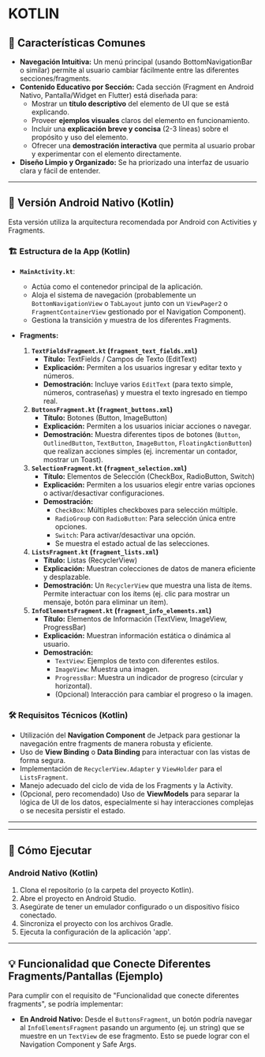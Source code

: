 # KOTLIN
## 🌟 Características Comunes

*   **Navegación Intuitiva:** Un menú principal (usando BottomNavigationBar o similar) permite al usuario cambiar fácilmente entre las diferentes secciones/fragments.
*   **Contenido Educativo por Sección:** Cada sección (Fragment en Android Nativo, Pantalla/Widget en Flutter) está diseñada para:
    *   Mostrar un **título descriptivo** del elemento de UI que se está explicando.
    *   Proveer **ejemplos visuales** claros del elemento en funcionamiento.
    *   Incluir una **explicación breve y concisa** (2-3 líneas) sobre el propósito y uso del elemento.
    *   Ofrecer una **demostración interactiva** que permita al usuario probar y experimentar con el elemento directamente.
*   **Diseño Limpio y Organizado:** Se ha priorizado una interfaz de usuario clara y fácil de entender.

---

## 📱 Versión Android Nativo (Kotlin)

Esta versión utiliza la arquitectura recomendada por Android con Activities y Fragments.

### 🏗️ Estructura de la App (Kotlin)

*   **`MainActivity.kt`**:
    *   Actúa como el contenedor principal de la aplicación.
    *   Aloja el sistema de navegación (probablemente un `BottomNavigationView` o `TabLayout` junto con un `ViewPager2` o `FragmentContainerView` gestionado por el Navigation Component).
    *   Gestiona la transición y muestra de los diferentes Fragments.

*   **Fragments:**
    1.  **`TextFieldsFragment.kt` (`fragment_text_fields.xml`)**
        *   **Título:** TextFields / Campos de Texto (EditText)
        *   **Explicación:** Permiten a los usuarios ingresar y editar texto y números.
        *   **Demostración:** Incluye varios `EditText` (para texto simple, números, contraseñas) y muestra el texto ingresado en tiempo real.
    2.  **`ButtonsFragment.kt` (`fragment_buttons.xml`)**
        *   **Título:** Botones (Button, ImageButton)
        *   **Explicación:** Permiten a los usuarios iniciar acciones o navegar.
        *   **Demostración:** Muestra diferentes tipos de botones (`Button`, `OutlinedButton`, `TextButton`, `ImageButton`, `FloatingActionButton`) que realizan acciones simples (ej. incrementar un contador, mostrar un Toast).
    3.  **`SelectionFragment.kt` (`fragment_selection.xml`)**
        *   **Título:** Elementos de Selección (CheckBox, RadioButton, Switch)
        *   **Explicación:** Permiten a los usuarios elegir entre varias opciones o activar/desactivar configuraciones.
        *   **Demostración:**
            *   `CheckBox`: Múltiples checkboxes para selección múltiple.
            *   `RadioGroup` con `RadioButton`: Para selección única entre opciones.
            *   `Switch`: Para activar/desactivar una opción.
            *   Se muestra el estado actual de las selecciones.
    4.  **`ListsFragment.kt` (`fragment_lists.xml`)**
        *   **Título:** Listas (RecyclerView)
        *   **Explicación:** Muestran colecciones de datos de manera eficiente y desplazable.
        *   **Demostración:** Un `RecyclerView` que muestra una lista de ítems. Permite interactuar con los ítems (ej. clic para mostrar un mensaje, botón para eliminar un ítem).
    5.  **`InfoElementsFragment.kt` (`fragment_info_elements.xml`)**
        *   **Título:** Elementos de Información (TextView, ImageView, ProgressBar)
        *   **Explicación:** Muestran información estática o dinámica al usuario.
        *   **Demostración:**
            *   `TextView`: Ejemplos de texto con diferentes estilos.
            *   `ImageView`: Muestra una imagen.
            *   `ProgressBar`: Muestra un indicador de progreso (circular y horizontal).
            *   (Opcional) Interacción para cambiar el progreso o la imagen.

### 🛠️ Requisitos Técnicos (Kotlin)

*   Utilización del **Navigation Component** de Jetpack para gestionar la navegación entre fragments de manera robusta y eficiente.
*   Uso de **View Binding** o **Data Binding** para interactuar con las vistas de forma segura.
*   Implementación de `RecyclerView.Adapter` y `ViewHolder` para el `ListsFragment`.
*   Manejo adecuado del ciclo de vida de los Fragments y la Activity.
*   (Opcional, pero recomendado) Uso de **ViewModels** para separar la lógica de UI de los datos, especialmente si hay interacciones complejas o se necesita persistir el estado.

---

---

## 🚀 Cómo Ejecutar

### Android Nativo (Kotlin)

1.  Clona el repositorio (o la carpeta del proyecto Kotlin).
2.  Abre el proyecto en Android Studio.
3.  Asegúrate de tener un emulador configurado o un dispositivo físico conectado.
4.  Sincroniza el proyecto con los archivos Gradle.
5.  Ejecuta la configuración de la aplicación 'app'.
---

## 💡 Funcionalidad que Conecte Diferentes Fragments/Pantallas (Ejemplo)

Para cumplir con el requisito de "Funcionalidad que conecte diferentes fragments", se podría implementar:

*   **En Android Nativo:** Desde el `ButtonsFragment`, un botón podría navegar al `InfoElementsFragment` pasando un argumento (ej. un string) que se muestre en un `TextView` de ese fragmento. Esto se puede lograr con el Navigation Component y Safe Args.

